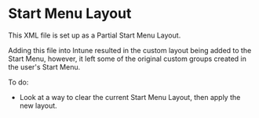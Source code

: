 # Start Menu Layout

This XML file is set up as a Partial Start Menu Layout.

Adding this file into Intune resulted in the custom layout being added to the Start Menu, however, it left some of the original custom groups created in the user's Start Menu.

To do: 

- Look at a way to clear the current Start Menu Layout, then apply the new layout.